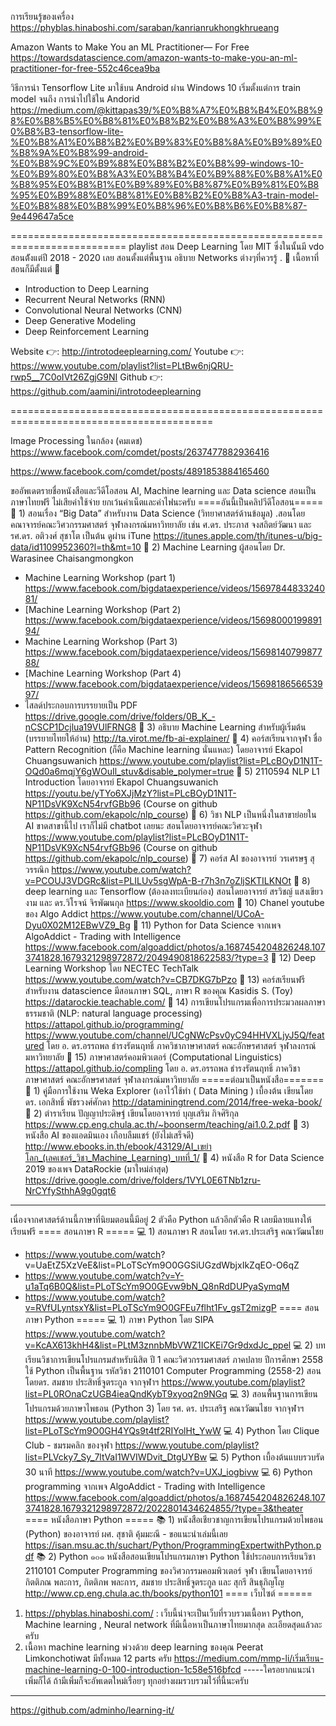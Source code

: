 การเรียนรู้ของเครื่อง
https://phyblas.hinaboshi.com/saraban/kanrianrukhongkhrueang

Amazon Wants to Make You an ML Practitioner— For Free
https://towardsdatascience.com/amazon-wants-to-make-you-an-ml-practitioner-for-free-552c46cea9ba

วิธีการนำ Tensorflow Lite มาใช้บน Android ผ่าน Windows 10 เริ่มตั้งแต่การ train model จนถึง การนำไปใช้ใน Andorid
https://medium.com/@kittapas39/%E0%B8%A7%E0%B8%B4%E0%B8%98%E0%B8%B5%E0%B8%81%E0%B8%B2%E0%B8%A3%E0%B8%99%E0%B8%B3-tensorflow-lite-%E0%B8%A1%E0%B8%B2%E0%B9%83%E0%B8%8A%E0%B9%89%E0%B8%9A%E0%B8%99-android-%E0%B8%9C%E0%B9%88%E0%B8%B2%E0%B8%99-windows-10-%E0%B9%80%E0%B8%A3%E0%B8%B4%E0%B9%88%E0%B8%A1%E0%B8%95%E0%B8%B1%E0%B9%89%E0%B8%87%E0%B9%81%E0%B8%95%E0%B9%88%E0%B8%81%E0%B8%B2%E0%B8%A3-train-model-%E0%B8%88%E0%B8%99%E0%B8%96%E0%B8%B6%E0%B8%87-9e449647a5ce


==========================================================================
playlist สอน Deep Learning โดย MIT
ซึ่งในนั้นมี vdo สอนต้ังแต่ปี 2018 - 2020 เลย สอนตั้งแต่พื้นฐาน อธิบาย 
Networks ต่างๆที่ควรรู้
.
🔹 เนื้อหาที่สอนก็มีตั้งแต่ 🔹  
- Introduction to Deep Learning
- Recurrent Neural Networks (RNN)
- Convolutional Neural Networks (CNN)
- Deep Generative Modeling
- Deep Reinforcement Learning

Website 👉: http://introtodeeplearning.com/
Youtube 👉: https://www.youtube.com/playlist?list=PLtBw6njQRU-rwp5__7C0oIVt26ZgjG9NI
Github 👉: https://github.com/aamini/introtodeeplearning

=========================================================================================

Image Processing ในกล้อง (คมเดช)
https://www.facebook.com/comdet/posts/2637477882936416

https://www.facebook.com/comdet/posts/4891853884165460

ขออัพเดตรายชื่อหนังสือและวีดีโอสอน 
AI, Machine learning และ Data science สอนเป็นภาษาไทยฟรี ไม่เสียค่าใช้จ่าย ยกเว้นค่าเน็ตและค่าไฟนะครับ 
====อันนี้เป็นคลิปวีดีโอสอน=====
🎥 1) สอนเรื่อง “Big Data” สำหรับงาน Data Science (วิทยาศาสตร์ด้านข้อมูล) .สอนโดย คณาจารย์คณะวิศวกรรมศาสตร์ จุฬาลงกรณ์มหาวิทยาลัย เช่น ศ.ดร. ประภาส จงสถิตย์วัฒนา และ รศ.ดร. อติวงศ์ สุชาโต เป็นต้น ดูผ่าน iTune 
https://itunes.apple.com/th/itunes-u/big-data/id1109952360?l=th&mt=10
🎥 2) Machine Learning  ผู้สอนโดย Dr. Warasinee Chaisangmongkon
   - Machine Learning Workshop (part 1)
https://www.facebook.com/bigdataexperience/videos/1569784483324081/
   - [Machine Learning Workshop (Part 2)
https://www.facebook.com/bigdataexperience/videos/1569800019989194/
   - Machine Learning Workshop (Part 3)
https://www.facebook.com/bigdataexperience/videos/1569814079987788/
   - [Machine Learning Workshop (Part 4)
https://www.facebook.com/bigdataexperience/videos/1569818656653997/
   - ไสลด์ประกอบการบรรยายเป็น PDF
https://drive.google.com/drive/folders/0B_K_-nCSCP1Dcjlua19VUlFRNG8
🎥 3) อธิบาย Machine Learning สำหรับผู้เริ่มต้น (บรรยายไทยให้อ่าน) http://ta.virot.me/fb-ai-explainer/ 
🎥 4) คอร์สเรียนจากจุฬา ชื่อ Pattern Recognition (ก็คือ Machine learning นั่นแหละ) โดยอาจารย์ Ekapol Chuangsuwanich 
https://www.youtube.com/playlist?list=PLcBOyD1N1T-OQd0a6mqjY6gWOuIl_stuv&disable_polymer=true
🎥 5) 2110594 NLP L1 Introduction โดยอาจารย์ Ekapol Chuangsuwanich
https://youtu.be/yTYo6XJjMzY?list=PLcBOyD1N1T-NP11DsVK9XcN54rvfGBb96 
(Course on github https://github.com/ekapolc/nlp_course)
🎥 6) วิชา NLP เป็นหนึ่งในสาขาย่อยใน AI ขาดสาขานี้ไป เราก็ไม่มี chatbot เลยนะ สอนโดยอาจารย์คณะวิศวะจุฬา
https://www.youtube.com/playlist?list=PLcBOyD1N1T-NP11DsVK9XcN54rvfGBb96 
(Course on github https://github.com/ekapolc/nlp_course) 
🎥 7) คอร์ส AI ของอาจารย์ วรเศรษฐ สุวรรณิก
https://www.youtube.com/watch?v=PCOUJ3VDGRc&list=PLILUv5sgWpA-B-r7h3n7oZljSKTILKNOt
🎥 8) deep learning  และ Tensorflow  (ต้องลงทะเบียนก่อง) สอนโดยอาจารย์ สรวิชญ์ แสงเขียวงาม และ ดร.วิโรจน์ จิรพัฒนกุล 
https://www.skooldio.com
🎥 10) Chanel youtube ของ Algo Addict 
https://www.youtube.com/channel/UCoA-Dyu0X02M12EBwVZ9_Bg
🎥 11) Python for Data Science จากเพจ AlgoAddict - Trading with Intelligence 
https://www.facebook.com/algoaddict/photos/a.1687454204826248.1073741828.1679321298972872/2049490818622583/?type=3 
🎥 12) Deep Learning Workshop โดย NECTEC TechTalk 
https://www.youtube.com/watch?v=CB7DKG7bPzo
🎥 13) คอร์สเรียนฟรีสำหรับงาน datascience มีสอนภาษา SQL, ภาษา R ของคุณ Kasidis S. (Toy) 
https://datarockie.teachable.com/
🎥 14) การเขียนโปรแกรมเพื่อการประมวลผลภาษาธรรมชาติ  (NLP: natural language processing) 
https://attapol.github.io/programming/
https://www.youtube.com/channel/UCgNWcPsv0yC94HHVXLjyJ5Q/featured
โดย อ. ดร.อรรถพล ธำรงรัตนฤทธิ์ ภาควิชาภาษาศาสตร์ คณะอักษรศาสตร์ จุฬาลงกรณ์มหาวิทยาลัย
🎥 15) ภาษาศาสตร์คอมพิวเตอร์ (Computational Linguistics)
https://attapol.github.io/compling
โดย อ. ดร.อรรถพล ธำรงรัตนฤทธิ์ ภาควิชาภาษาศาสตร์ คณะอักษรศาสตร์ จุฬาลงกรณ์มหาวิทยาลัย
=====ต่อมาเป็นหนังสือ=======
📖 1) คู่มือการใช้งาน Weka Explorer (เอาไว้ใช้ทำ ( Data Mining ) เบื้องต้น เขียนโดย ดร. เอกสิทธิ์ พัชรวงศ์ศักดา
http://dataminingtrend.com/2014/free-weka-book/
📖 2) ตำราเรียน ปัญญาประดิษฐ์ เขียนโดยอาจารย์ บุญเสริม กิจศิริกุล
https://www.cp.eng.chula.ac.th/~boonserm/teaching/ai1.0.2.pdf
📖 3) หนังสือ AI ของแอดมินเอง เกือบลืมแชร์ (ยังไม่เสร็จดี)
http://www.ebooks.in.th/ebook/43129/AI_เขย่าโลก_(เลคเชอร์_วิชา_Machine_Learning)_บทที่_1/
📖 4) หนังสือ R for Data Science 2019 ของเพจ DataRockie (มาใหม่ล่าสุด)
https://drive.google.com/drive/folders/1VYL0E6TNb1zru-NrCYfySthhA9g0gqt6
---------
เนื่องจากศาสตร์ด้านนี้ภาษาที่นิยมตอนนี้มีอยู่ 2 ตัวคือ Python แล้วอีกตัวคือ R เลยมีลายแทงให้เรียนฟรี
==== สอนภาษา R =====
💻 1) สอนภาษา R สอนโดย รศ.ดร.ประเสริฐ คณาวัฒนไชย
 - https://www.youtube.com/watch?
v=UaEtZ5XzVeE&list=PLoTScYm9O0GGSiUGzdWbjxIkZqEO-O6qZ
 - https://www.youtube.com/watch?v=Y-u1aTq6B0Q&list=PLoTScYm9O0GEvw9bN_Q8nRdDUPyaSymqM
- https://www.youtube.com/watch?v=RVfULyntsxY&list=PLoTScYm9O0GFEu7flht1Fv_gsT2mizgP
==== สอนภาษา Python  =====
💻 1) ภาษา Python โดย SIPA https://www.youtube.com/watch?v=KcAX613khH4&list=PLtM3znnbMbVWZ1ICKEi7Gr9dxdJc_ppel
💻 2) บทเรียนวิชาการเขียนโปรแกรมสำหรับนิสิต ปี 1 คณะวิศวกรรมศาสตร์ ภาคปลาย ปีการศึกษา 2558 ใช้ Python เป็นพื้นฐาน รหัสวิชา 2110101 Computer Programming (2558-2) สอนโดยดร. สมชาย ประสิทธิ์จูตระกูล จากจุฬาฯ
https://www.youtube.com/playlist?list=PL0ROnaCzUGB4ieaQndKybT9xyoq2n9NGq
💻 3) สอนพื้นฐานการเขียนโปรแกรมด้วยภาษาไพธอน (Python 3) โดย รศ. ดร. ประเสริฐ คณาวัฒนไชย จากจุฬาฯ
https://www.youtube.com/playlist?list=PLoTScYm9O0GH4YQs9t4tf2RIYolHt_YwW
💻 4) Python โดย Clique Club - ชมรมคลิก ของจุฬา
https://www.youtube.com/playlist?list=PLVcky7_Sy_7ltVaI1WVIWDvit_DtgUYBw
💻 5) Python เบื้องต้นแบบรวบรัด 30 นาที
https://www.youtube.com/watch?v=UXJ_iogbivw
💻 6) Python programming จากเพจ AlgoAddict - Trading with Intelligence
https://www.facebook.com/algoaddict/photos/a.1687454204826248.1073741828.1679321298972872/2022801434624855/?type=3&theater
==== หนังสือภาษา Python  =====
📚 1) หนังสือเชียวชาญการเขียนโปรแกรมด้วยไพธอน (Python) ของอาจารย์ ผศ. สุชาติ คุ้มมะณี - ขอแนะนำเล่มนี้เลย
https://isan.msu.ac.th/suchart/Python/ProgrammingExpertwithPython.pdf
📚 2) Python ๑๐๑  หนังสือสอนเขียนโปรแกรมภาษา Python ใช้ประกอบการเรียนวิชา 2110101 Computer Programming ของวิศวกรรมคอมพิวเตอร์ จุฬา เขียนโดยอาจารย์ กิตติภณ พละการ, กิตติภพ พละการ, สมชาย ประสิทธิ์จูตระกูล และ สุกรี สินธุภิญโญ
http://www.cp.eng.chula.ac.th/books/python101
==== เว็บไซต์ ======
1)  https://phyblas.hinaboshi.com/ : เว็บนี้น่าจะเป็นเว็บที่รวบรวมเนื้อหา Python, Machine learning , Neural network ที่มีเนื้อหาเป็นภาษาไทยมากสุด ละเอียดสุดแล้วละครับ
2) เนื้อหา machine learning พ่วงด้วย deep learning ของคุณ Peerat Limkonchotiwat มีทั้งหมด 12 parts ครับ
https://medium.com/mmp-li/เริ่มเรียน-machine-learning-0-100-introduction-1c58e516bfcd
-----ใครอยากแนะนำเพิ่มก็ได้
ถ้ามีเพิ่มก็จะอัพเดตใหม่เรื่อยๆ 
ทุกอย่างผมรวบรวมไว้ที่นี้นะครับ
-----
https://github.com/adminho/learning-it/

